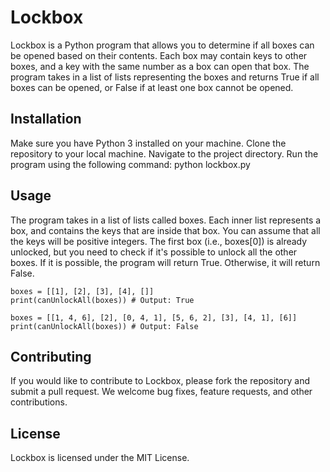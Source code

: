 # Lockbox

Lockbox is a Python program that allows you to determine if all boxes can be opened based on their contents. Each box may contain keys to other boxes, and a key with the same number as a box can open that box. The program takes in a list of lists representing the boxes and returns True if all boxes can be opened, or False if at least one box cannot be opened.

## Installation
Make sure you have Python 3 installed on your machine.
Clone the repository to your local machine.
Navigate to the project directory.
Run the program using the following command: python lockbox.py

## Usage
The program takes in a list of lists called boxes. Each inner list represents a box, and contains the keys that are inside that box. You can assume that all the keys will be positive integers. The first box (i.e., boxes[0]) is already unlocked, but you need to check if it's possible to unlock all the other boxes. If it is possible, the program will return True. Otherwise, it will return False.

```
boxes = [[1], [2], [3], [4], []]
print(canUnlockAll(boxes)) # Output: True

boxes = [[1, 4, 6], [2], [0, 4, 1], [5, 6, 2], [3], [4, 1], [6]]
print(canUnlockAll(boxes)) # Output: False
```

## Contributing
If you would like to contribute to Lockbox, please fork the repository and submit a pull request. We welcome bug fixes, feature requests, and other contributions.

## License
Lockbox is licensed under the MIT License.
